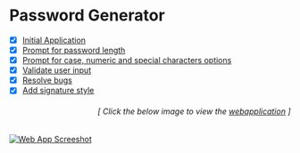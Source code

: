 # Password Generator

- [x] [Initial Application](https://github.com/luc1dLife/PasswordGenerator/issues/1)
- [x] [Prompt for password length](https://github.com/luc1dLife/PasswordGenerator/issues/2)
- [x] [Prompt for case, numeric and special characters options](https://github.com/luc1dLife/PasswordGenerator/issues/3)
- [x] [Validate user input](https://github.com/luc1dLife/PasswordGenerator/issues/4)
- [x] [Resolve bugs](https://github.com/luc1dLife/PasswordGenerator/issues/5)
- [x] [Add signature style](https://github.com/luc1dLife/PasswordGenerator/issues/6)
<h6><p align="right">[ Click the below image to view the <a href="https://luc1dlife.github.io/PasswordGenerator/">webapplication</a> ]</p></h6>
<a href="https://luc1dlife.github.io/PasswordGenerator/">
  <img src="https://raw.githubusercontent.com/luc1dLife/PasswordGenerator/master/assets/img/Preview.png" alt="Web App Screeshot">
</a>